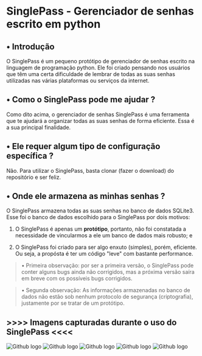 # SinglePass - Gerenciador de senhas escrito em python

## • Introdução

O SinglePass é um pequeno protótipo de gerenciador de senhas escrito na linguagem de programação python.
Ele foi criado pensando nos usuários que têm uma certa dificuldade de lembrar de todas as suas senhas
utilizadas nas várias plataformas ou serviços da internet.

## • Como o SinglePass pode me ajudar ?

Como dito acima, o gerenciador de senhas SinglePass é uma ferramenta que te ajudará a organizar todas
as suas senhas de forma eficiente. Essa é a sua principal finalidade.

## • Ele requer algum tipo de configuração específica ?

Não. Para utilizar o SinglePass, basta clonar (fazer o download) do repositório e ser feliz.

## • Onde ele armazena as minhas senhas ?

O SinglePass armazena todas as suas senhas no banco de dados SQLite3. Esse foi o banco de dados escolhido
para o SinglePass por dois motivos:

1. O SinglePass é apenas um **protótipo**, portanto, não foi constatada a necessidade de vincularmos a ele um banco de dados mais robusto; e

2. O SinglePass foi criado para ser algo enxuto (simples), porém, eficiente. Ou seja, a propósta é ter um código "leve" com bastante performance.

>• Primeira observação: por ser a primeira versão, o SinglePass pode conter alguns bugs ainda não corrigidos, mas a próxima versão saíra em breve com os possíveis bugs corrigidos. 

>• Segunda observação: As informações armazenadas no banco de dados não estão sob nenhum protocolo de segurança (criptografia), justamente por se tratar de um protótipo.

## >>>> Imagens capturadas durante o uso do SinglePass <<<<
![Github logo](https://github.com/PauloAndradeDev/Gerenciador-de-senhas/blob/main/SinglePass01.PNG)
![Github logo](https://github.com/PauloAndradeDev/Gerenciador-de-senhas/blob/main/SinglePass02.PNG)
![Github logo](https://github.com/PauloAndradeDev/Gerenciador-de-senhas/blob/main/SinglePass04.PNG)
![Github logo](https://github.com/PauloAndradeDev/Gerenciador-de-senhas/blob/main/SinglePass05.PNG)
![Github logo](https://github.com/PauloAndradeDev/Gerenciador-de-senhas/blob/main/SinglePass06.PNG)
